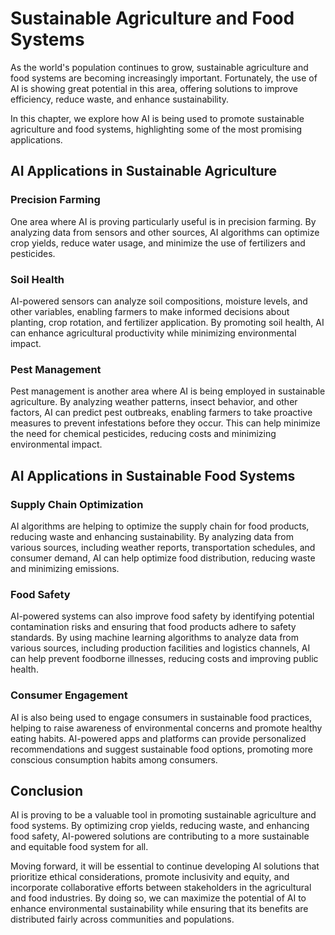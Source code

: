 Sustainable Agriculture and Food Systems
============================================================================================

As the world's population continues to grow, sustainable agriculture and food systems are becoming increasingly important. Fortunately, the use of AI is showing great potential in this area, offering solutions to improve efficiency, reduce waste, and enhance sustainability.

In this chapter, we explore how AI is being used to promote sustainable agriculture and food systems, highlighting some of the most promising applications.

AI Applications in Sustainable Agriculture
------------------------------------------

### Precision Farming

One area where AI is proving particularly useful is in precision farming. By analyzing data from sensors and other sources, AI algorithms can optimize crop yields, reduce water usage, and minimize the use of fertilizers and pesticides.

### Soil Health

AI-powered sensors can analyze soil compositions, moisture levels, and other variables, enabling farmers to make informed decisions about planting, crop rotation, and fertilizer application. By promoting soil health, AI can enhance agricultural productivity while minimizing environmental impact.

### Pest Management

Pest management is another area where AI is being employed in sustainable agriculture. By analyzing weather patterns, insect behavior, and other factors, AI can predict pest outbreaks, enabling farmers to take proactive measures to prevent infestations before they occur. This can help minimize the need for chemical pesticides, reducing costs and minimizing environmental impact.

AI Applications in Sustainable Food Systems
-------------------------------------------

### Supply Chain Optimization

AI algorithms are helping to optimize the supply chain for food products, reducing waste and enhancing sustainability. By analyzing data from various sources, including weather reports, transportation schedules, and consumer demand, AI can help optimize food distribution, reducing waste and minimizing emissions.

### Food Safety

AI-powered systems can also improve food safety by identifying potential contamination risks and ensuring that food products adhere to safety standards. By using machine learning algorithms to analyze data from various sources, including production facilities and logistics channels, AI can help prevent foodborne illnesses, reducing costs and improving public health.

### Consumer Engagement

AI is also being used to engage consumers in sustainable food practices, helping to raise awareness of environmental concerns and promote healthy eating habits. AI-powered apps and platforms can provide personalized recommendations and suggest sustainable food options, promoting more conscious consumption habits among consumers.

Conclusion
----------

AI is proving to be a valuable tool in promoting sustainable agriculture and food systems. By optimizing crop yields, reducing waste, and enhancing food safety, AI-powered solutions are contributing to a more sustainable and equitable food system for all.

Moving forward, it will be essential to continue developing AI solutions that prioritize ethical considerations, promote inclusivity and equity, and incorporate collaborative efforts between stakeholders in the agricultural and food industries. By doing so, we can maximize the potential of AI to enhance environmental sustainability while ensuring that its benefits are distributed fairly across communities and populations.
